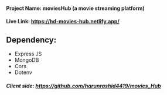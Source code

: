 #### Project Name: moviesHub (a movie streaming platform)
#### Live Link: https://hd-movies-hub.netlify.app/
## Dependency:
- Express JS
- MongoDB
- Cors
- Dotenv

##### Client side: https://github.com/harunrashid4419/movies_Hub
